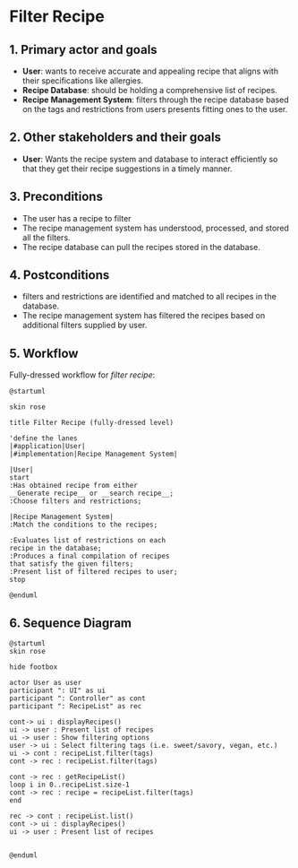 # Filter Recipe

## 1. Primary actor and goals
* __User__: wants to receive accurate and appealing recipe that aligns with their specifications like allergies.
* __Recipe Database__: should be holding a comprehensive list of recipes.
* __Recipe Management System__:  filters through the recipe database based on the tags and restrictions from users presents fitting ones to the user.


## 2. Other stakeholders and their goals

* __User__: Wants the recipe system and database to interact efficiently so that they get their recipe suggestions in a timely manner.



## 3. Preconditions
* The user has a recipe to filter
* The recipe management system has understood, processed, and stored all the filters.
* The recipe database can pull the recipes stored in the database.

## 4. Postconditions

* filters and restrictions are identified and matched to all recipes in the database.
* The recipe management system has filtered the recipes based on additional filters supplied by user.


## 5. Workflow

Fully-dressed workflow for _filter recipe_:

```plantuml
@startuml

skin rose

title Filter Recipe (fully-dressed level)

'define the lanes
|#application|User|
|#implementation|Recipe Management System|

|User|
start
:Has obtained recipe from either
__Generate recipe__ or __search recipe__;
:Choose filters and restrictions;

|Recipe Management System|
:Match the conditions to the recipes;

:Evaluates list of restrictions on each
recipe in the database;
:Produces a final compilation of recipes
that satisfy the given filters;
:Present list of filtered recipes to user;
stop

@enduml
```
## 6. Sequence Diagram

```plantuml
@startuml
skin rose

hide footbox

actor User as user
participant ": UI" as ui
participant ": Controller" as cont
participant ": RecipeList" as rec

cont-> ui : displayRecipes()
ui -> user : Present list of recipes
ui -> user : Show filtering options
user -> ui : Select filtering tags (i.e. sweet/savory, vegan, etc.)
ui -> cont : recipeList.filter(tags)
cont -> rec : recipeList.filter(tags)

cont -> rec : getRecipeList()
loop i in 0..recipeList.size-1
cont -> rec : recipe = recipeList.filter(tags)
end

rec -> cont : recipeList.list()
cont -> ui : displayRecipes()
ui -> user : Present list of recipes


@enduml
````


